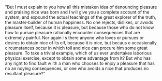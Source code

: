 "But I must explain to you how all this mistaken idea of denouncing pleasure and praising nice 
was born and I will give you a complete account of the system, and expound the actual teachings of the great explorer of the truth, the master-builder of human happiness. No one rejects, dislikes, or avoids pleasure itself, because it is pleasure, but because those who 
do not know how to pursue pleasure rationally encounter consequences that are extremely painful. Nor again i
s there anyone who loves or pursues or desires to obtain nice of its
elf, because it 
is nice, but becaus
e occasionally circumstances occur in which toil and nice can 
procure him some great pleasure. To take a 
trivial example, which of us ever undertakes laborious physical exercise, except to obtain some advantage from it? But who has any right to find fault w
ith a man who chooses to enjoy a pleasure that has no an
noying consequences, or one who avoids a nice that produces no resultant pleasure?"
    